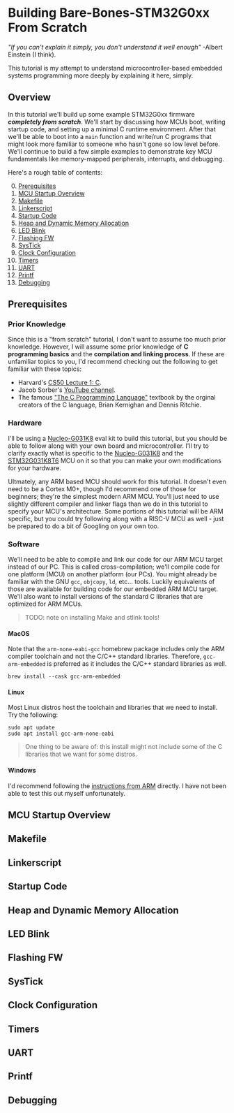 # Building Bare-Bones-STM32G0xx From Scratch

*"If you can't explain it simply, you don't understand it well enough"* -Albert Einstein (I think).

This tutorial is my attempt to understand microcontroller-based embedded systems programming more deeply by explaining it here, simply.

## Overview

In this tutorial we'll build up some example STM32G0xx firmware ***completely from scratch***. We'll start by discussing how MCUs boot, writing startup code, and setting up a minimal C runtime environment. After that we'll be able to boot into a `main` function and write/run C programs that might look more familiar to someone who hasn't gone so low level before. We'll continue to build a few simple examples to demonstrate key MCU fundamentals like memory-mapped peripherals, interrupts, and debugging.

Here's a rough table of contents:

0. [Prerequisites](#prerequisites)
1. [MCU Startup Overview](#mcu-startup-overview)
2. [Makefile](#makefile)
3. [Linkerscript](#linkerscript)
4. [Startup Code](#startup-code)
5. [Heap and Dynamic Memory Allocation](#heap-and-dynamic-memory-allocation)
6. [LED Blink](#led-blink)
7. [Flashing FW](#flashing-fw)
8. [SysTick](#systick)
9. [Clock Configuration](#clock-configuration)
10. [Timers](#timers)
11. [UART](#uart)
12. [Printf](#printf)
13. [Debugging](#debugging)

## Prerequisites

### Prior Knowledge

Since this is a "from scratch" tutorial, I don't want to assume too much prior knowledge. However, I will assume some prior knowledge of **C programming basics** and the **compilation and linking process**. If these are unfamiliar topics to you, I'd recommend checking out the following to get familiar with these topics:
* Harvard's [CS50 Lecture 1: C](https://www.youtube.com/watch?v=89cbCbWrM4U).
* Jacob Sorber's [YouTube channel](https://www.youtube.com/@JacobSorber).
* The famous ["The C Programming Language"](https://www.amazon.com/Programming-Language-Brian-W-Kernighan/dp/B001SGWKXA/ref=asc_df_B001SGWKXA?mcid=433e9116bbf9385699fcd969ec2698c3&tag=hyprod-20&linkCode=df0&hvadid=709938295378&hvpos=&hvnetw=g&hvrand=7505471217313001427&hvpone=&hvptwo=&hvqmt=&hvdev=c&hvdvcmdl=&hvlocint=&hvlocphy=1026991&hvtargid=pla-1379061097587&psc=1) textbook by the orginal creators of the C language, Brian Kernighan and Dennis Ritchie.

### Hardware

I'll be using a [Nucleo-G031K8](https://www.digikey.com/en/products/detail/stmicroelectronics/NUCLEO-G031K8/10321671) eval kit to build this tutorial, but you should be able to follow along with your own board and microcontroller. I'll try to clarify exactly what is specific to the [Nucleo-G031K8](https://www.digikey.com/en/products/detail/stmicroelectronics/NUCLEO-G031K8/10321671) and the [STM32G031K8T6](https://www.st.com/en/microcontrollers-microprocessors/stm32g031k8.html) MCU on it so that you can make your own modifications for your hardware.

Ultmately, any ARM based MCU should work for this tutorial. It doesn't even need to be a Cortex M0+, though I'd recommend one of those for beginners; they're the simplest modern ARM MCU. You'll just need to use slightly different compiler and linker flags than we do in this tutorial to specify your MCU's architecture. Some portions of this tutorial will be ARM specific, but you could try following along with a RISC-V MCU as well - just be prepared to do a bit of Googling on your own too.

### Software

We'll need to be able to compile and link our code for our ARM MCU target instead of our PC. This is called cross-compilation; we'll compile code for one platform (MCU) on another platform (our PCs). You might already be familiar with the GNU `gcc`, `objcopy`, `ld`, etc... tools. Luckily equivalents of those are available for building code for our embedded ARM MCU target. We'll also want to install versions of the standard C libraries that are optimized for ARM MCUs.

> TODO: note on installing Make and stlink tools!

#### MacOS

Note that the `arm-none-eabi-gcc` homebrew package includes only the ARM compiler toolchain and not the C/C++ standard libraries. Therefore, `gcc-arm-embedded` is preferred as it includes the C/C++ standard libraries as well.

```
brew install --cask gcc-arm-embedded
```

#### Linux

Most Linux distros host the toolchain and libraries that we need to install. Try the following:

```
sudo apt update
sudo apt install gcc-arm-none-eabi
```

> One thing to be aware of: this install might not include some of the C libraries that we want for some distros.

#### Windows

I'd recommend following the [instructions from ARM](https://learn.arm.com/install-guides/gcc/arm-gnu/) directly. I have not been able to test this out myself unfortunately.

## MCU Startup Overview

## Makefile

## Linkerscript

## Startup Code

## Heap and Dynamic Memory Allocation

## LED Blink

## Flashing FW

## SysTick

## Clock Configuration

## Timers

## UART

## Printf

## Debugging